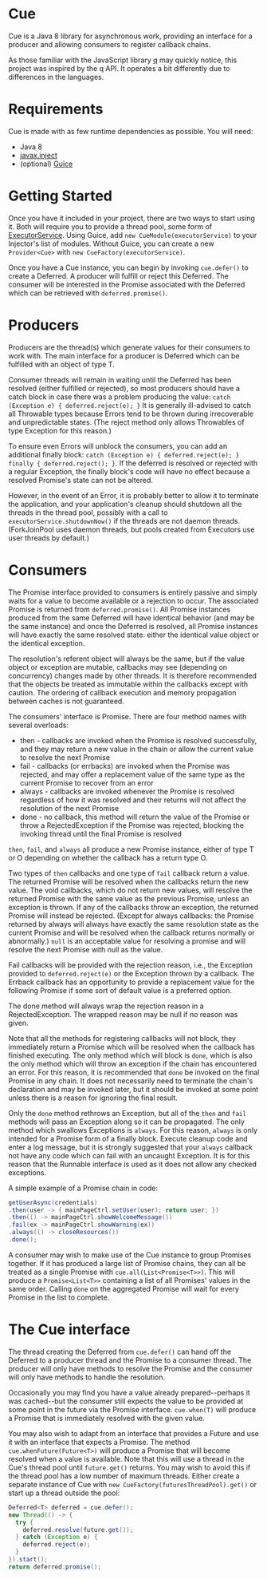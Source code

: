 # Cue

Cue is a Java 8 library for asynchronous work, providing an interface for a producer and allowing consumers to register callback chains.

As those familiar with the JavaScript library [q](https://github.com/kriskowal/q) may quickly notice, this project was inspired by the q API. It operates a bit differently due to differences in the languages.

# Requirements

Cue is made with as few runtime dependencies as possible. You will need:
* Java 8
* [javax.inject](https://code.google.com/p/atinject/)
* (optional) [Guice](https://github.com/google/guice/)

# Getting Started

Once you have it included in your project, there are two ways to start using it. Both will require you to provide a thread pool, some form of [ExecutorService](http://docs.oracle.com/javase/8/docs/api/java/util/concurrent/ExecutorService.html). Using Guice, add `new CueModule(executorService)` to your Injector's list of modules. Without Guice, you can create a new `Provider<Cue>` with `new CueFactory(executorService)`.

Once you have a Cue instance, you can begin by invoking `cue.defer()` to create a Deferred<T>. A producer will fulfill or reject this Deferred<T>. The consumer will be interested in the Promise<T> associated with the Deferred<T> which can be retrieved with `deferred.promise()`.

# Producers

Producers are the thread(s) which generate values for their consumers to work with. The main interface for a producer is Deferred<T> which can be fulfilled with an object of type T.

Consumer threads will remain in waiting until the Deferred has been resolved (either fulfilled or rejected), so most producers should have a catch block in case there was a problem producing the value: `catch (Exception e) { deferred.reject(e); }` It is generally ill-advised to catch all Throwable types because Errors tend to be thrown during irrecoverable and unpredictable states. (The reject method only allows Throwables of type Exception for this reason.)

To ensure even Errors will unblock the consumers, you can add an additional finally block: `catch (Exception e) { deferred.reject(e); } finally { deferred.reject(); }`. If the deferred is resolved or rejected with a regular Exception, the finally block's code will have no effect because a resolved Promise's state can not be altered.

However, in the event of an Error, it is probably better to allow it to terminate the application, and your application's cleanup should shutdown all the threads in the thread pool, possibly with a call to `executorService.shutdownNow()` if the threads are not daemon threads. (ForkJoinPool uses daemon threads, but pools created from Executors use user threads by default.)

# Consumers

The Promise<T> interface provided to consumers is entirely passive and simply waits for a value to become available or a rejection to occur. The associated Promise<T> is returned from `deferred.promise()`. All Promise<T> instances produced from the same Deferred<T> will have identical behavior (and may be the same instance) and once the Deferred<T> is resolved, all Promise<T> instances will have exactly the same resolved state: either the identical value object or the identical exception.

The resolution's referent object will always be the same, but if the value object or exception are mutable, callbacks may see (depending on concurrency) changes made by other threads. It is therefore recommended that the objects be treated as immutable within the callbacks except with caution. The ordering of callback execution and memory propagation between caches is not guaranteed.

The consumers' interface is Promise<T>. There are four method names with several overloads:
* then - callbacks are invoked when the Promise is resolved successfully, and they may return a new value in the chain or allow the current value to resolve the next Promise
* fail - callbacks (or errbacks) are invoked when the Promise was rejected, and may offer a replacement value of the same type as the current Promise to recover from an error
* always - callbacks are invoked whenever the Promise is resolved regardless of how it was resolved and their returns will not affect the resolution of the next Promise
* done - no callback, this method will return the value of the Promise or throw a RejectedException if the Promise was rejected, blocking the invoking thread until the final Promise is resolved

`then`, `fail`, and `always` all produce a new Promise instance, either of type T or O depending on whether the callback has a return type O.

Two types of `then` callbacks and one type of `fail` callback return a value. The returned Promise will be resolved when the callbacks return the new value. The void callbacks, which do not return new values, will resolve the returned Promise with the same value as the previous Promise, unless an exception is thrown. If any of the callbacks throw an exception, the returned Promise will instead be rejected. (Except for always callbacks: the Promise returned by always will always have exactly the same resolution state as the current Promise and will be resolved when the callback returns normally or abnormally.) `null` is an acceptable value for resolving a promise and will resolve the next Promise with null as the value.

Fail callbacks will be provided with the rejection reason, i.e., the Exception provided to `deferred.reject(e)` or the Exception thrown by a callback. The Errback callback has an opportunity to provide a replacement value for the following Promise if some sort of default value is a preferred option.

The done method will always wrap the rejection reason in a RejectedException. The wrapped reason may be null if no reason was given.

Note that all the methods for registering callbacks will not block, they immediately return a Promise which will be resolved when the callback has finished executing. The only method which will block is `done`, which is also the only method which will throw an exception if the chain has encountered an error. For this reason, it is recommended that `done` be invoked on the final Promise in any chain. It does not necessarily need to terminate the chain's declaration and may be invoked later, but it should be invoked at some point unless there is a reason for ignoring the final result.

Only the `done` method rethrows an Exception, but all of the `then` and `fail` methods will pass an Exception along so it can be propagated. The only method which swallows Exceptions is `always`. For this reason, `always` is only intended for a Promise form of a finally block. Execute cleanup code and enter a log message, but it is strongly suggested that your `always` callback not have any code which can fail with an uncaught Exception. It is for this reason that the Runnable interface is used as it does not allow any checked exceptions.

A simple example of a Promise chain in code:

```java
getUserAsync(credentials)
.then(user -> { mainPageCtrl.setUser(user); return user; })
.then(() -> mainPageCtrl.showWelcomeMessage())
.fail(ex -> mainPageCtrl.showWarning(ex))
.always(() -> closeResources())
.done();
```

A consumer may wish to make use of the Cue instance to group Promises together. If it has produced a large list of Promise chains, they can all be treated as a single Promise with `cue.all(List<Promise<T>>)`. This will produce a `Promise<List<T>>` containing a list of all Promises' values in the same order. Calling `done` on the aggregated Promise will wait for every Promise in the list to complete.

# The Cue interface

The thread creating the Deferred<T> from `cue.defer()` can hand off the Deferred<T> to a producer thread and the Promise<T> to a consumer thread. The producer will only have methods to resolve the Promise and the consumer will only have methods to handle the resolution.

Occasionally you may find you have a value already prepared--perhaps it was cached--but the consumer still expects the value to be provided at some point in the future via the Promise interface. `cue.when(T)` will produce a Promise<T> that is immediately resolved with the given value.

You may also wish to adapt from an interface that provides a Future<T> and use it with an interface that expects a Promise<T>. The method `cue.whenFuture(Future<T>)` will produce a Promise<T> that will become resolved when a value is available. Note that this will use a thread in the Cue's thread pool until `future.get()` returns. You may wish to avoid this if the thread pool has a low number of maximum threads. Either create a separate instance of Cue with `new CueFactory(futuresThreadPool).get()` or start up a thread outside the pool:

```java
Deferred<T> deferred = cue.defer();
new Thread(() -> {
  try {
    deferred.resolve(future.get());
  } catch (Exception e) {
    deferred.reject(e);
  }
}).start();
return deferred.promise();
```
